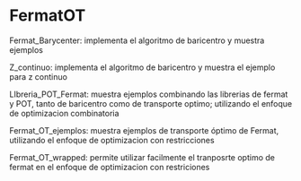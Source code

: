 # FermatOT

Fermat_Barycenter: implementa el algoritmo de baricentro y muestra ejemplos

Z_continuo: implementa el algoritmo de baricentro y muestra el ejemplo para z continuo

LIbreria_POT_Fermat: muestra ejemplos combinando las librerias de fermat y POT, tanto de baricentro como de transporte optimo; utilizando el enfoque de optimizacion combinatoria

Fermat_OT_ejemplos: muestra ejemplos de transporte óptimo de Fermat, utilizando el enfoque de optimizacion con restricciones

Fermat_OT_wrapped: permite utilizar facilmente el tranposrte optimo de fermat en el enfoque de optimizacion con restriciones


